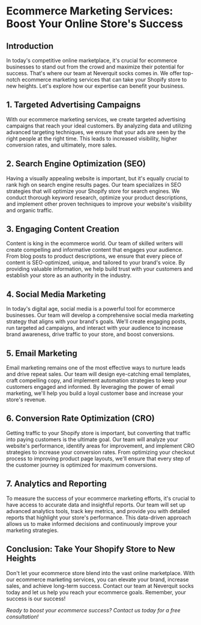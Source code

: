 # Ecommerce Marketing Services: Boost Your Online Store's Success

## Introduction

In today's competitive online marketplace, it's crucial for ecommerce businesses to stand out from the crowd and maximize their potential for success. That's where our team at Neverquit socks comes in. We offer top-notch ecommerce marketing services that can take your Shopify store to new heights. Let's explore how our expertise can benefit your business.

## 1. Targeted Advertising Campaigns

With our ecommerce marketing services, we create targeted advertising campaigns that reach your ideal customers. By analyzing data and utilizing advanced targeting techniques, we ensure that your ads are seen by the right people at the right time. This leads to increased visibility, higher conversion rates, and ultimately, more sales.

## 2. Search Engine Optimization (SEO)

Having a visually appealing website is important, but it's equally crucial to rank high on search engine results pages. Our team specializes in SEO strategies that will optimize your Shopify store for search engines. We conduct thorough keyword research, optimize your product descriptions, and implement other proven techniques to improve your website's visibility and organic traffic.

## 3. Engaging Content Creation

Content is king in the ecommerce world. Our team of skilled writers will create compelling and informative content that engages your audience. From blog posts to product descriptions, we ensure that every piece of content is SEO-optimized, unique, and tailored to your brand's voice. By providing valuable information, we help build trust with your customers and establish your store as an authority in the industry.

## 4. Social Media Marketing

In today's digital age, social media is a powerful tool for ecommerce businesses. Our team will develop a comprehensive social media marketing strategy that aligns with your brand's goals. We'll create engaging posts, run targeted ad campaigns, and interact with your audience to increase brand awareness, drive traffic to your store, and boost conversions.

## 5. Email Marketing

Email marketing remains one of the most effective ways to nurture leads and drive repeat sales. Our team will design eye-catching email templates, craft compelling copy, and implement automation strategies to keep your customers engaged and informed. By leveraging the power of email marketing, we'll help you build a loyal customer base and increase your store's revenue.

## 6. Conversion Rate Optimization (CRO)

Getting traffic to your Shopify store is important, but converting that traffic into paying customers is the ultimate goal. Our team will analyze your website's performance, identify areas for improvement, and implement CRO strategies to increase your conversion rates. From optimizing your checkout process to improving product page layouts, we'll ensure that every step of the customer journey is optimized for maximum conversions.

## 7. Analytics and Reporting

To measure the success of your ecommerce marketing efforts, it's crucial to have access to accurate data and insightful reports. Our team will set up advanced analytics tools, track key metrics, and provide you with detailed reports that highlight your store's performance. This data-driven approach allows us to make informed decisions and continuously improve your marketing strategies.

## Conclusion: Take Your Shopify Store to New Heights

Don't let your ecommerce store blend into the vast online marketplace. With our ecommerce marketing services, you can elevate your brand, increase sales, and achieve long-term success. Contact our team at Neverquit socks today and let us help you reach your ecommerce goals. Remember, your success is our success!

*Ready to boost your ecommerce success? Contact us today for a free consultation!*